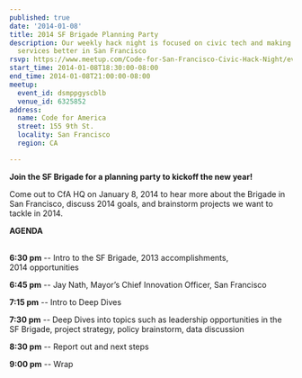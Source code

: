 ```yaml
---
published: true
date: '2014-01-08'
title: 2014 SF Brigade Planning Party
description: Our weekly hack night is focused on civic tech and making government
  services better in San Francisco
rsvp: https://www.meetup.com/Code-for-San-Francisco-Civic-Hack-Night/events/155228172/
start_time: 2014-01-08T18:30:00-08:00
end_time: 2014-01-08T21:00:00-08:00
meetup:
  event_id: dsmppgyscblb
  venue_id: 6325852
address:
  name: Code for America
  street: 155 9th St.
  locality: San Francisco
  region: CA

---
```

<!-- imported via scripts/generate-events-from-meetup -->
<p><b>Join the SF Brigade for a planning party to kickoff the new year! <br/></b></p> <p>Come out to CfA HQ on January 8, 2014 to hear more about the Brigade in San Francisco, discuss 2014 goals, and brainstorm projects we want to tackle in 2014.</p> <p><b>AGENDA</b> </p> <p><br/><b>6:30 pm</b> -- Intro to the SF Brigade, 2013 accomplishments, 2014 opportunities</p> <p><b>6:45 pm</b> -- Jay Nath, Mayor’s Chief Innovation Officer, San Francisco</p> <p><b>7:15 pm</b> -- Intro to Deep Dives</p> <p><b>7:30 pm</b> -- Deep Dives into topics such as leadership opportunities in the SF Brigade, project strategy, policy brainstorm, data discussion</p> <p><b>8:30 pm</b> -- Report out and next steps</p> <p><b>9:00 pm</b> -- Wrap</p> 
